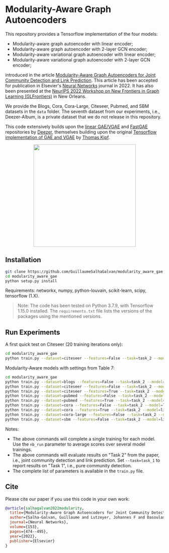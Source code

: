 # Modularity-Aware Graph Autoencoders

This repository provides a Tensorflow implementation of the four models:

- Modularity-aware graph autoencoder with linear encoder;
- Modularity-aware graph autoencoder with 2-layer GCN encoder;
- Modularity-aware variational graph autoencoder with linear encoder;
- Modularity-aware variational graph autoencoder with 2-layer GCN encoder;

introduced in the article [Modularity-Aware Graph Autoencoders for Joint Community Detection and Link Prediction](https://arxiv.org/pdf/2202.00961.pdf).
This article has been accepted for publication in Elsevier's [Neural Networks](https://www.journals.elsevier.com/neural-networks) journal in 2022. It has also been presented at the [NeurIPS 2022 Workshop on New Frontiers in Graph Learning (GLFrontiers)](https://glfrontiers.github.io/) in New Orleans.

We provide the Blogs, Cora, Cora-Large, Citeseer, Pubmed, and SBM datasets in the `data` folder.
The seventh dataset from our experiments, i.e., Deezer-Album, is a private dataset that we do not release in this repository.

This code extensively builds upon the [linear GAE/VGAE](https://github.com/deezer/linear_graph_autoencoders) and
[FastGAE](https://github.com/deezer/fastgae) repositories by [Deezer](https://github.com/deezer), themselves building upon the original [Tensorflow implementation of GAE and VGAE](https://github.com/tkipf/gae) by [Thomas Kipf](https://github.com/tkipf).
<br>

<p align="center">
  <img height="325" src="figures/modawaregae.png">
</p>

## Installation

```bash
git clone https://github.com/GuillaumeSalhaGalvan/modularity_aware_gae
cd modularity_aware_gae
python setup.py install
```

Requirements: networkx, numpy, python-louvain, scikit-learn, scipy, tensorflow (1.X).

> Note: The code has been tested on Python 3.7.9, with Tensorflow 1.15.0 installed. The `requirements.txt` file lists the versions of the packages using the mentioned versions.

## Run Experiments

A first quick test on Citeseer (20 training iterations only):

```bash
cd modularity_aware_gae
python train.py --dataset=citeseer --features=False --task=task_2 --model=linear_vae --iterations=20 --learning_rate=0.01 --hidden=32 --dimension=16 --beta=0.5 --lamb=0.75 --gamma=0.5 --s_reg=2 --fastgae=False --nb_run=1
```

Modularity-Aware models with settings from Table 7:

```bash
cd modularity_aware_gae
python train.py --dataset=blogs --features=False --task=task_2 --model=gcn_vae --iterations=200 --learning_rate=0.01 --hidden=32 --dimension=16 --beta=0.75 --lamb=0.5 --gamma=2 --s_reg=10 --fastgae=False --nb_run=1
python train.py --dataset=citeseer --features=False --task=task_2 --model=linear_vae --iterations=500 --learning_rate=0.01 --hidden=32 --dimension=16 --beta=0.5 --lamb=0.75 --gamma=0.5 --s_reg=2 --fastgae=False --nb_run=1
python train.py --dataset=citeseer --features=True --task=task_2 --model=linear_vae --iterations=500 --learning_rate=0.01 --hidden=32 --dimension=16 --beta=0.5 --lamb=0.75 --gamma=0.5 --s_reg=2 --fastgae=False --nb_run=1
python train.py --dataset=pubmed --features=False --task=task_2 --model=linear_ae --iterations=500 --learning_rate=0.01 --hidden=32 --dimension=16 --beta=0.5 --lamb=0.1 --gamma=0.1 --s_reg=5 --fastgae=False --nb_run=1
python train.py --dataset=pubmed --features=True --task=task_2 --model=linear_vae --iterations=700 --learning_rate=0.01 --hidden=32 --dimension=16 --beta=0.5 --lamb=0.1 --gamma=10 --s_reg=2 --fastgae=False --nb_run=1
python train.py --dataset=cora --features=False --task=task_2 --model=linear_ae --iterations=500 --learning_rate=0.01 --hidden=32 --dimension=16 --beta=1.0 --lamb=0.25 --gamma=0.25 --s_reg=1 --fastgae=False --nb_run=1
python train.py --dataset=cora --features=True --task=task_2 --model=linear_vae --iterations=300 --learning_rate=0.01 --hidden=32 --dimension=16 --beta=0.01 --lamb=0.001 --gamma=1 --s_reg=1 --fastgae=False --nb_run=1
python train.py --dataset=cora-large --features=False --task=task_2 --model=linear_vae --iterations=500 --learning_rate=0.01 --hidden=32 --dimension=16 --beta=0.1 --lamb=0.001 --gamma=0.1 --s_reg=10 --fastgae=False --nb_run=1
python train.py --dataset=sbm --features=False --task=task_2 --model=linear_vae --iterations=300 --learning_rate=0.01 --hidden=32 --dimension=16 --beta=0.1 --lamb=0.5 --gamma=2 --s_reg=10 --fastgae=True --nb_node_samples=10000 --measure=degree --alpha=1.0 --nb_run=1
```

Notes:

- The above commands will complete a single training for each model. Use the `nb_run` parameter to average scores over several model trainings.
- The above commands will evaluate results on "Task 2" from the paper, i.e., joint community detection and link prediction. Set `--task=task_1` to report results on "Task 1", i.e., pure community detection.
- The complete list of parameters is available in the `train.py` file.

## Cite

Please cite our paper if you use this code in your own work:

```BibTeX
@article{salhagalvan2022modularity,
  title={Modularity-Aware Graph Autoencoders for Joint Community Detection and Link Prediction},
  author={Salha-Galvan, Guillaume and Lutzeyer, Johannes F and Dasoulas, George and Hennequin, Romain and Vazirgiannis, Michalis},
  journal={Neural Networks},
  volume={153},
  pages={474--495},
  year={2022},
  publisher={Elsevier}
}
```
